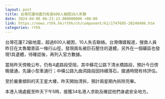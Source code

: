 ```yaml
---
layout: post
title: 台灣花蓮地震仍有逾600人被困10人失聯
date: 2024-04-06 06:21:13.000000000 +08:00
link: https://news.rthk.hk/rthk/ch/component/k2/1747695-20240406.htm
categories: rthk
---
```


台灣花蓮7.2級地震，超過600人被困，10人失去聯絡。台灣傳媒報道，搜救人員昨日在太魯閣景區一條行山徑，發現兩名被巨石壓住的遺體，另外在一個礦區也發現1具遺體，待確認後，再列入官方數據。

當局昨天傍晚公布，仍有4處路段受阻，其中蘇花公路下清水橋路段，預計今日傍晚搶通，先讓小型車通行；中橫公路九曲洞路段因持續落石，搶通時間有待評估。

至於嚴重傾斜的天王星大樓，昨天開始清拆，預計兩星期內拆除完畢。

本港入境處截至昨天下午5時，接獲34名港人求助及確認他們身處安全地方。
